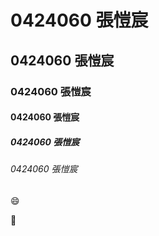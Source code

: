 # 0424060 張愷宸
## 0424060 張愷宸
### 0424060 張愷宸
#### 0424060 張愷宸
##### 0424060 張愷宸
###### 0424060 張愷宸

:smile:

:date:

